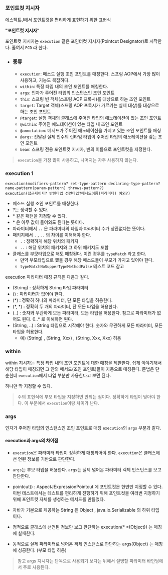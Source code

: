 ### 포인트컷 지시자

에스펙트J에서 포인트컷을 편리하게 표현하기 위한 표현식

**"포인트컷 지시자"**

포인트컷 지시자는 `execution` 같은 포인터컷 지시자(Pointcut Designator)로 시작한다. 줄여서 `PCD` 라 한다.

- ### 종류
    - `execution`: 메소드 실행 조인 포인트를 매칭한다. 스프링 AOP에서 가장 많이 사용하고, 기능도 복잡하다.
    - `within`: 특정 타입 내의 조인 포인트를 매칭한다.
    - `args`: 인자가 주어진 타입의 인스턴스인 조인 포인트
    - `this`: 스프링 빈 객체(스프링 AOP 프록시)를 대상으로 하는 조인 포인트
    - `target`: Target 객체(스프링 AOP 프록시가 가르키는 실제 대상)를 대상으로 하는 조인 포인트
    - `@target`: 실행 객체의 클래스에 주어진 타입의 애노테이션이 있는 조인 포인트
    - `@within`: 주어진 애노테이션이 있는 타입 내 조인 포인트
    - `@annotation`: 메서드가 주어진 애노테이션을 가지고 있는 조인 포인트를 매칭
    - `@args`: 전달된 실제 인수의 런타임 타입이 주어진 타입의 애노테이션을 갖는 조인 포인트
    - `bean`: 스프링 전용 포인트컷 지시자, 빈의 이름으로 포인트컷을 지정한다.

> `execution`을 가장 많이 사용하고, 나머지는 자주 사용하지 않는다.

### execution 1

```
execution(modifiers-pattern? ret-type-pattern declaring-type-pattern?name-pattern(param-pattern) throws-pattern?)
execution(접근제어자? 반환타입 선언타입?메서드이름(파라미터) 예외?)
```

- 메소드 실행 조인 포인트를 매칭한다.
- ?는 생략할 수 있다.
- \* 같은 패턴을 지정할 수 있다.
- \* 은 아무 값이 들어와도 된다는 뜻이다.
- 파라미터에서 `..` 은 파라미터의 타입과 파라미터 수가 상관없다는 뜻이다.
- 패키지에서 `.` , `..` 의 차이를 이해해야 한다.
    - `.` : 정확하게 해당 위치의 패키지
    - `..` : 해당 위치의 패키지와 그 하위 패키지도 포함
- 클래스를 부모타입으로 해도 매칭된다. 이런 경우를 `typeMatch` 라고 한다.
    - 만약 부모타입으로 했을 경우 해당 메소드들이 부모가 가지고 있어야 한다.
    - `typeMatchNoSupperTypeMethodFalse` 테스트 코드 참고

execution 파라미터 매칭 규칙은 다음과 같다.

- (String) : 정확하게 String 타입 파라미터
- () : 파라미터가 없어야 한다.
- (*) : 정확히 하나의 파라미터, 단 모든 타입을 허용한다.
- (*, *) : 정확히 두 개의 파라미터, 단 모든 타입을 허용한다.
- (..) : 숫자와 무관하게 모든 파라미터, 모든 타입을 허용한다. 참고로 파라미터가 없어도 된다. 0..* 로 이해하면 된다.
- (String, ..) : String 타입으로 시작해야 한다. 숫자와 무관하게 모든 파라미터, 모든 타입을 허용한다.
    - 예) (String) , (String, Xxx) , (String, Xxx, Xxx) 허용


### within
within 지시자는 특정 타입 내의 조인 포인트에 대한 매칭을 제한한다. 쉽게 이야기해서 해당 타입이 매칭되면
그 안의 메서드(조인 포인트)들이 자동으로 매칭된다.
문법은 단순한데 `execution`에서 타입 부분만 사용한다고 보면 된다.

하나만 딱 지정할 수 있다.

> 주의
> 표현식에 부모 타입을 지정하면 안되는 점이다. 
> 정확하게 타입이 맞아야 한다.
> 이 부분에서 `execution`이랑 차이가 난다.



### args
인자가 주어진 타입의 인스턴스인 조인 포인트로 매칭
`execution`의 `args` 부분과 같다.

#### execution과 args의 차이점
- `execution`은 파라미터 타입이 정확하게 매칭되어야 한다. `execution`은 클래스에 선 언된 정보를 기반으로 판단한다.
- `args`는 부모 타입을 허용한다. `args`는 실제 넘어온 파라미터 객체 인스턴스를 보고 판단한다.

- pointcut() : AspectJExpressionPointcut 에 포인트컷은 한번만 지정할 수 있다. 
이번 테스트에서는 테스트를 편리하게 진행하기 위해 포인트컷을 여러번 지정하기 위해 포인트컷 자체를 생성하는 메서드를 만들었다.
- 자바가 기본으로 제공하는 String 은 Object , java.io.Serializable 의 하위 타입이다.
- 정적으로 클래스에 선언된 정보만 보고 판단하는 execution(* *(Object)) 는 매칭에 실패한다. 
- 동적으로 실제 파라미터로 넘어온 객체 인스턴스로 판단하는 args(Object) 는 매칭에 성공한다. (부모 타입 허용)

> 참고 args 지시자는 단독으로 사용되기 보다는 뒤에서 설명할 파라미터 바인딩에서 주로 사용된다.
